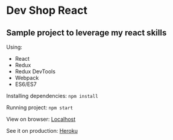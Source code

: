 # Dev Shop React
## Sample project to leverage my react skills

Using:
- React
- Redux
- Redux DevTools
- Webpack
- ES6/ES7

Installing dependencies:
`npm install`

Running project:
`npm start`

View on browser:
[Localhost](http://localhost:3000)

See it on production:
[Heroku](https://fskinner-dev-shop.herokuapp.com)
